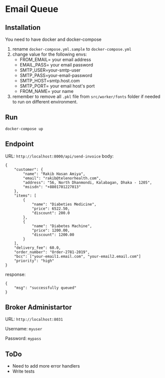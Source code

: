 # Email Queue

## Installation
You need to have docker and docker-compose

1. rename `docker-compose.yml.sample` to `docker-compose.yml`
2. change value for the following envs:
	- FROM_EMAIL= your email address
	- EMAIL_PASS= your email password
	- SMTP_USER=your-smtp-user
	- SMTP_PASS=your-email-password
	- SMTP_HOST=smtp.host.com
	- SMTP_PORT= your email host's port
	- FROM_NAME= your name
3. remember to remove all `.pkl` file from `src/worker/fonts` folder if needed to run on different environment.

## Run

`docker-compose up`

## Endpoint

URL: `http://localhost:8000/api/send-invoice`
body: 
```
{
	"customer": {
		"name": "Rakib Hasan Amiya",
		"email": "rakib@telenorhealth.com",
		"address": "56, North Dhanmondi, Kalabagan, Dhaka - 1205",
		"msisdn": "+8801701227013"
	},
	"items": [
		{
            "name": "Diabeties Medicine",
            "price": 6522.50,
            "discount": 200.0
        },
        {
            "name": "Diabetes Machine",
            "price": 1200.00,
            "discount": 1200.00
        }
	],
	"delivery_fee": 60.0,
	"order_number": "Order-2781-2019",
	"bcc": ["your-email1.email.com", "your-email2.email.com"]
	"priority": "high"
}
```
response: 
```
{
    "msg": "successfully queued"
}
```

## Broker Administartor

URL: `http://localhost:8031`

Username: `myuser`

Password: `mypass`

## ToDo

- Need to add more error handlers 
- Write tests